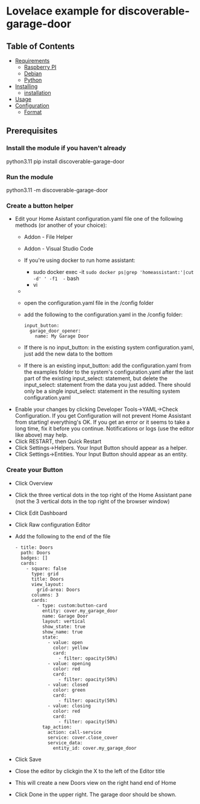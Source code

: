 # Lovelace example for discoverable-garage-door

<!-- START doctoc generated TOC please keep comment here to allow auto update -->
<!-- DON'T EDIT THIS SECTION, INSTEAD RE-RUN doctoc TO UPDATE -->
## Table of Contents

- [Requirements](#requirements)
  - [Raspberry PI](#raspberry-pi)
  - [Debian](#debian)
  - [Python](#python)
- [Installing](#installing)
  - [installation](#installation)
- [Usage](#usage)
- [Configuration](#configuration)
  - [Format](#format)

<!-- END doctoc generated TOC please keep comment here to allow auto update -->

## Prerequisites

### Install the module if you haven't already

python3.11 pip install discoverable-garage-door

### Run the module

python3.11 -m discoverable-garage-door

### Create a button helper

- Edit your Home Asistant configuration.yaml file one of the following methods (or another of your choice):
    - Addon - File Helper
    - Addon - Visual Studio Code
    - If you're using docker to run home assistant:
      - sudo docker exec -it `sudo docker ps|grep 'homeassistant:'|cut -d' ' -f1  -` bash
      - vi
    -
  - open the configuration.yaml file in the /config folder
  - add the following to the configuration.yaml in the /config folder:

        input_button:
          garage_door_opener:
            name: My Garage Door

  - If there is no input_button: in the existing system configuration.yaml, just add the new data to the bottom
  - If there is an existing input_button: add the configuration.yaml from the examples folder to the system's configuration.yaml after the last part of the existing input_select: statement, but delete the input_select: statement from the data you just added. There should only be a single input_select: statement in the resulting system configuration.yaml
- Enable your changes by clicking Developer Tools->YAML->Check Configuration. If you get Configuration will not prevent Home Assistant from starting! everything's OK. If you get an error or it seems to take a long time, fix it before you continue. Notifications or logs (use the editor like above) may help.
- Click RESTART, then Quick Restart
- Click Settings->Helpers. Your Input Button should appear as a helper.
- Click Settings->Entities. Your Input Button should appear as an entity.

### Create your Button

- Click Overview
- Click the three vertical dots in the top right of the Home Assistant pane (not the 3 vertical dots in the top right of the browser window)
- Click Edit Dashboard
- Click Raw configuration Editor
- Add the following to the end of the file

      - title: Doors
        path: Doors
        badges: []
        cards:
          - square: false
            type: grid
            title: Doors
            view_layout:
              grid-area: Doors
            columns: 3
            cards:
              - type: custom:button-card
                entity: cover.my_garage_door
                name: Garage Door
                layout: vertical
                show_state: true
                show_name: true
                state:
                  - value: open
                    color: yellow
                    card:
                      - filter: opacity(50%)
                  - value: opening
                    color: red
                    card:
                      - filter: opacity(50%)
                  - value: closed
                    color: green
                    card:
                      - filter: opacity(50%)
                  - value: closing
                    color: red
                    card:
                      - filter: opacity(50%)
                tap_action:
                  action: call-service
                  service: cover.close_cover
                  service_data:
                    entity_id: cover.my_garage_door
  
- Click Save
- Close the editor by clickgin the X to the left of the Editor title
- This will create a new Doors view on the right hand end of Home
- Click Done in the upper right. The garage door should be shown.

